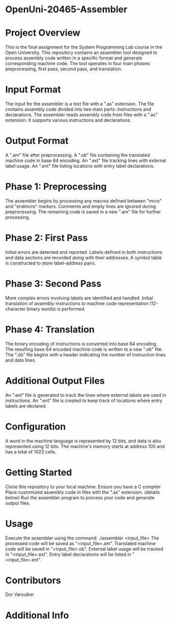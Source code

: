 # OpenUni-20465-Assembler

# Project Overview
This is the final assignment for the System Programming Lab course in the Open University.
This repository contains an assembler tool designed to process assembly code written in a specific format and generate corresponding machine code. The tool operates in four main phases: preprocessing, first pass, second pass, and translation.


# Input Format
The input for the assembler is a text file with a ".as" extension. The file contains assembly code divided into two main parts: instructions and declarations.
The assembler reads assembly code from files with a ".as" extension. It supports various instructions and declarations.

# Output Format
A ".am" file after preprocessing.
A ".ob" file containing the translated machine code in base 64 encoding.
An ".ext" file tracking lines with external label usage.
An ".ent" file listing locations with entry label declarations.

# Phase 1: Preprocessing
The assembler begins by processing any macros defined between "mcro" and "endmcro" markers.
Comments and empty lines are ignored during preprocessing.
The remaining code is saved in a new ".am" file for further processing.

# Phase 2: First Pass
Initial errors are detected and reported.
Labels defined in both instructions and data sections are recorded along with their addresses.
A symbol table is constructed to store label-address pairs.

# Phase 3: Second Pass
More complex errors involving labels are identified and handled.
Initial translation of assembly instructions to machine code representation (12-character binary words) is performed.

# Phase 4: Translation
The binary encoding of instructions is converted into base 64 encoding.
The resulting base 64 encoded machine code is written to a new ".ob" file.
The ".ob" file begins with a header indicating the number of instruction lines and data lines.


# Additional Output Files
An ".ext" file is generated to track the lines where external labels are used in instructions.
An ".ent" file is created to keep track of locations where entry labels are declared.


# Configuration
A word in the machine language is represented by 12 bits, and data is also represented using 12 bits.
The machine's memory starts at address 100 and has a total of 1023 cells.



# Getting Started
Clone this repository to your local machine.
Ensure you have a C compiler
Place customized assembly code in files with the ".as" extension. (details below)
Run the assembler program to process your code and generate output files.

# Usage
Execute the assembler using the command: ./assembler <input_file>
The processed code will be saved as "<input_file>.am".
Translated machine code will be saved in "<input_file>.ob".
External label usage will be tracked in "<input_file>.ext".
Entry label declarations will be listed in "<input_file>.ent".

# Contributors
Dor Varsulker


# Additional Info
